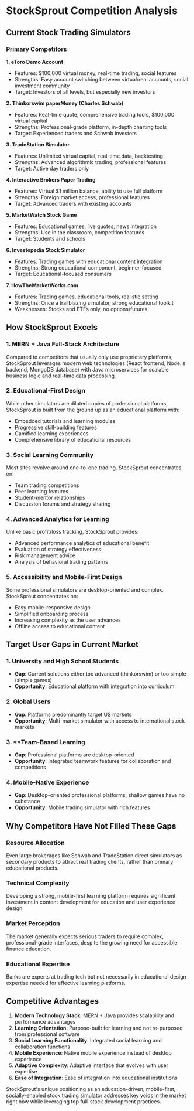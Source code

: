 # StockSprout Competition Analysis

## Current Stock Trading Simulators

### Primary Competitors

**1. eToro Demo Account**
- Features: $100,000 virtual money, real-time trading, social features
- Strengths: Easy account switching between virtual/real accounts, social investment community
- Target: Investors of all levels, but especially new investors

**2. Thinkorswim paperMoney (Charles Schwab)**
- Features: Real-time quote, comprehensive trading tools, $100,000 virtual capital
- Strengths: Professional-grade platform, in-depth charting tools
- Target: Experienced traders and Schwab investors

**3. TradeStation Simulator**
- Features: Unlimited virtual capital, real-time data, backtesting
- Strengths: Advanced algorithmic trading, professional features
- Target: Active day traders only

**4. Interactive Brokers Paper Trading**
- Features: Virtual $1 million balance, ability to use full platform
- Strengths: Foreign market access, professional features
- Target: Advanced traders with existing accounts

**5. MarketWatch Stock Game**
- Features: Educational games, live quotes, news integration
- Strengths: Use in the classroom, competition features
- Target: Students and schools

**6. Investopedia Stock Simulator**
- Features: Trading games with educational content integration
- Strengths: Strong educational component, beginner-focused
- Target: Educational-focused consumers

**7. HowTheMarketWorks.com**
- Features: Trading games, educational tools, realistic setting
- Strengths: Once a trailblazing simulator, strong educational toolkit
- Weaknesses: Stocks and ETFs only, no options/futures

## How StockSprout Excels

### 1. **MERN + Java Full-Stack Architecture**
Compared to competitors that usually only use proprietary platforms, StockSprout leverages modern web technologies (React frontend, Node.js backend, MongoDB database) with Java microservices for scalable business logic and real-time data processing.

### 2. **Educational-First Design**
While other simulators are diluted copies of professional platforms, StockSprout is built from the ground up as an educational platform with:
- Embedded tutorials and learning modules
- Progressive skill-building features
- Gamified learning experiences
- Comprehensive library of educational resources

### 3. **Social Learning Community**
Most sites revolve around one-to-one trading. StockSprout concentrates on:
- Team trading competitions
- Peer learning features
- Student-mentor relationships
- Discussion forums and strategy sharing

### 4. **Advanced Analytics for Learning**
Unlike basic profit/loss tracking, StockSprout provides:
- Advanced performance analytics of educational benefit
- Evaluation of strategy effectiveness
- Risk management advice
- Analysis of behavioral trading patterns

### 5. **Accessibility and Mobile-First Design**
Some professional simulators are desktop-oriented and complex. StockSprout concentrates on:
- Easy mobile-responsive design
- Simplified onboarding process
- Increasing complexity as the user advances
- Offline access to educational content

## Target User Gaps in Current Market

### 1. **University and High School Students**
- **Gap**: Current solutions either too advanced (thinkorswim) or too simple (simple games)
- **Opportunity**: Educational platform with integration into curriculum

### 2. **Global Users**
- **Gap**: Platforms predominantly target US markets
- **Opportunity**: Multi-market simulator with access to international stock markets

### 3. **Team-Based Learning
- **Gap**: Professional platforms are desktop-oriented
- **Opportunity**: Integrated teamwork features for collaboration and competitions

### 4. **Mobile-Native Experience**
- **Gap**: Desktop-oriented professional platforms; shallow games have no substance
- **Opportunity**: Mobile trading simulator with rich features

## Why Competitors Have Not Filled These Gaps

### Resource Allocation
Even large brokerages like Schwab and TradeStation direct simulators as secondary products to attract real trading clients, rather than primary educational products.

### Technical Complexity
Developing a strong, mobile-first learning platform requires significant investment in content development for education and user experience design.

### Market Perception
The market generally expects serious traders to require complex, professional-grade interfaces, despite the growing need for accessible finance education.

### Educational Expertise
Banks are experts at trading tech but not necessarily in educational design expertise needed for effective learning platforms.

## Competitive Advantages

1. **Modern Technology Stack**: MERN + Java provides scalability and performance advantages
2. **Learning Orientation**: Purpose-built for learning and not re-purposed from professional software
3. **Social Learning Functionality**: Integrated social learning and collaboration functions
4. **Mobile Experience**: Native mobile experience instead of desktop experience
5. **Adaptive Complexity**: Adaptive interface that evolves with user expertise
6. **Ease of Integration**: Ease of integration into educational institutions

StockSprout's unique positioning as an education-driven, mobile-first, socially-enabled stock trading simulator addresses key voids in the market right now while leveraging top full-stack development practices.
